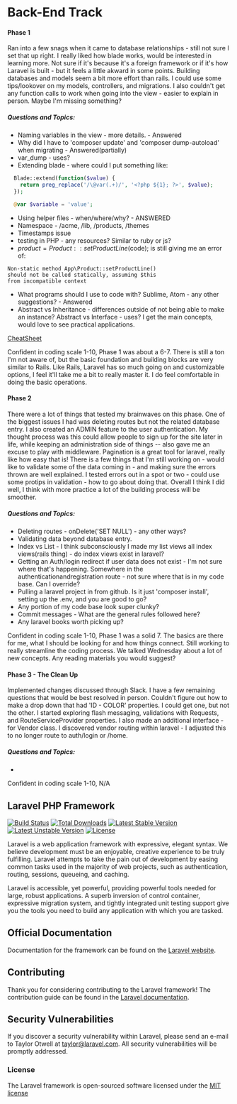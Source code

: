 
# Back-End Track

#### Phase 1

Ran into a few snags when it came to database relationships - still not sure I set that up right. I really liked how blade works, would be interested in learning more. Not sure if it's because it's a foreign framework or if it's how Laravel is built - but it feels a little akward in some points. Building databases and models seem a bit more effort than rails. I could use some tips/lookover on my models, controllers, and migrations. I also couldn't get any function calls to work when going into the view - easier to explain in person.  Maybe I'm missing something?


##### Questions and Topics:

+ Naming variables in the view - more details. - Answered
+ Why did I have to 'composer update' and 'composer dump-autoload' when migrating - Answered(partially)
+ var_dump - uses?
+ Extending blade - where could I put something like:
```php
  Blade::extend(function($value) {
    return preg_replace('/\@var(.+)/', '<?php ${1}; ?>', $value);
  });

  @var $variable = 'value';
```
+ Using helper files - when/where/why? - ANSWERED
+ Namespace - /acme, /lib, /products, /themes
+ Timestamps issue
+ testing in PHP - any resources? Similar to ruby or js?
+ $product = Product::setProductLine($code); is still giving me an error of:
```
Non-static method App\Product::setProductLine() 
should not be called statically, assuming $this 
from incompatible context

```
+ What programs should I use to code with? Sublime, Atom - any other suggestions? - Answered
+ Abstract vs Inheritance - differences outside of not being able to make an instance? Abstract vs Interface - uses? I get the main concepts, would love to see practical applications.

[CheatSheet](http://cheats.jesse-obrien.ca/)

Confident in coding scale 1-10, Phase 1 was about a 6-7. There is still a ton I'm not aware of, but the basic foundation and building blocks are very similar to Rails. Like Rails, Laravel has so much going on and customizable options, I feel it'll take me a bit to really master it. I do feel comfortable in doing the basic operations.


#### Phase 2

There were a lot of things that tested my brainwaves on this phase. One of the biggest issues I had was deleting routes but not the related database entry. I also created an ADMIN feature to the user authentication. My thought process was this could allow people to sign up for the site later in life, while keeping an administration side of things -- also gave me an excuse to play with middleware. Pagination is a great tool for laravel, really like how easy that is! There is a few things that I'm still working on - would like to validate some of the data coming in - and making sure the errors thrown are well explained. I tested errors out in a spot or two - could use some protips in validation - how to go about doing that. Overall I think I did well, I think with more practice a lot of the building process will be smoother.

##### Questions and Topics:

+ Deleting routes - onDelete('SET NULL') - any other ways?
+ Validating data beyond database entry.
+ Index vs List - I think subconsciously I made my list views all index views(rails thing) - do index views exist in laravel?
+ Getting an Auth/login redirect if user data does not exist - I'm not sure where that's happening. Somewhere in the authenticationandregistration route - not sure where that is in my code base. Can I override?
+ Pulling a laravel project in from github. Is it just 'composer install', setting up the .env, and you are good to go?
+ Any portion of my code base look super clunky?
+ Commit messages - What are the general rules followed here?
+ Any laravel books worth picking up?

Confident in coding scale 1-10, Phase 1 was a solid 7. The basics are there for me, what I should be looking for and how things connect. Still working to really streamline the coding process. We talked Wednesday about a lot of new concepts. Any reading materials you would suggest?


#### Phase 3 - The Clean Up

Implemented changes discussed through Slack. I have a few remaining questions that would be best resolved in person. Couldn't figure out how to make a drop down that had 'ID - COLOR' properties. I could get one, but not the other. I started exploring flash messaging, validations with Requests, and RouteServiceProvider properties. I also made an additional interface - for Vendor class. I discovered vendor routing within laravel - I adjusted this to no longer route to auth/login or /home. 


##### Questions and Topics:

+ 

Confident in coding scale 1-10, N/A





## Laravel PHP Framework

[![Build Status](https://travis-ci.org/laravel/framework.svg)](https://travis-ci.org/laravel/framework)
[![Total Downloads](https://poser.pugx.org/laravel/framework/d/total.svg)](https://packagist.org/packages/laravel/framework)
[![Latest Stable Version](https://poser.pugx.org/laravel/framework/v/stable.svg)](https://packagist.org/packages/laravel/framework)
[![Latest Unstable Version](https://poser.pugx.org/laravel/framework/v/unstable.svg)](https://packagist.org/packages/laravel/framework)
[![License](https://poser.pugx.org/laravel/framework/license.svg)](https://packagist.org/packages/laravel/framework)


Laravel is a web application framework with expressive, elegant syntax. We believe development must be an enjoyable, creative experience to be truly fulfilling. Laravel attempts to take the pain out of development by easing common tasks used in the majority of web projects, such as authentication, routing, sessions, queueing, and caching.

Laravel is accessible, yet powerful, providing powerful tools needed for large, robust applications. A superb inversion of control container, expressive migration system, and tightly integrated unit testing support give you the tools you need to build any application with which you are tasked.

## Official Documentation

Documentation for the framework can be found on the [Laravel website](http://laravel.com/docs).

## Contributing

Thank you for considering contributing to the Laravel framework! The contribution guide can be found in the [Laravel documentation](http://laravel.com/docs/contributions).

## Security Vulnerabilities

If you discover a security vulnerability within Laravel, please send an e-mail to Taylor Otwell at taylor@laravel.com. All security vulnerabilities will be promptly addressed.

### License

The Laravel framework is open-sourced software licensed under the [MIT license](http://opensource.org/licenses/MIT)
